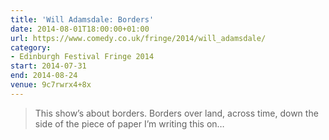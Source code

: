 ```yaml
---
title: 'Will Adamsdale: Borders'
date: 2014-08-01T18:00:00+01:00
url: https://www.comedy.co.uk/fringe/2014/will_adamsdale/
category:
- Edinburgh Festival Fringe 2014
start: 2014-07-31
end: 2014-08-24
venue: 9c7rwrx4+8x
---
```

> This show’s about borders. Borders over land, across time, down the side of the piece of paper I’m writing this on…
